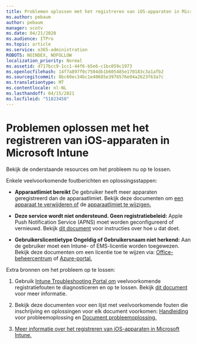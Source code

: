 ```yaml
---
title: Problemen oplossen met het registreren van iOS-apparaten in Microsoft Intune
ms.author: pebaum
author: pebaum
manager: scotv
ms.date: 04/21/2020
ms.audience: ITPro
ms.topic: article
ms.service: o365-administration
ROBOTS: NOINDEX, NOFOLLOW
localization_priority: Normal
ms.assetid: d717bcc9-1cc1-44f6-b5e6-c1bc059c1973
ms.openlocfilehash: 14f7a897f0c7504db1b605485e170183c3a1afb2
ms.sourcegitcommit: 8bc60ec34bc1e40685e3976576e04a2623f63a7c
ms.translationtype: MT
ms.contentlocale: nl-NL
ms.lasthandoff: 04/15/2021
ms.locfileid: "51823458"
---
```

# <a name="troubleshoot-issues-with-enrolling-ios-devices-in-microsoft-intune"></a>Problemen oplossen met het registreren van iOS-apparaten in Microsoft Intune

Bekijk de onderstaande resources om het probleem nu op te lossen. 
  
Enkele veelvoorkomende foutberichten en oplossingsstappen:
  
- **Apparaatlimiet bereikt** De gebruiker heeft meer apparaten geregistreerd dan de apparaatlimiet. Bekijk deze documenten om [een apparaat te verwijderen of](https://docs.microsoft.com/intune/devices-wipe) de [apparaatlimiet te wijzigen.](https://docs.microsoft.com/intune/enrollment-restrictions-set#set-device-limit-restrictions)
    
- **Deze service wordt niet ondersteund. Geen registratiebeleid:** Apple Push Notification Service (APNS) moet worden geconfigureerd of vernieuwd. Bekijk [dit document](https://docs.microsoft.com/intune/apple-mdm-push-certificate-get) voor instructies over hoe u dat doet. 
    
- **Gebruikerslicentietype Ongeldig of Gebruikersnaam niet herkend:** Aan de gebruiker moet een Intune- of EMS-licentie worden toegewezen. Bekijk deze documenten om een licentie toe te wijzen via: [Office-beheercentrum](https://docs.microsoft.com/intune/licenses-assign) of [Azure-portal.](https://docs.microsoft.com/azure/active-directory/license-users-groups)
    
Extra bronnen om het probleem op te lossen:
  
1. Gebruik [Intune Troubleshooting Portal om](https://devicemanagement.microsoft.com/#blade/Microsoft_Intune_DeviceSettings/TroubleshootBlade) veelvoorkomende registratiefouten te diagnosticeren en op te lossen. Bekijk [dit document](https://docs.microsoft.com/intune/help-desk-operators) voor meer informatie. 
    
2. Bekijk deze documenten voor een lijst met veelvoorkomende fouten die inschrijving en oplossingen voor elk document voorkomen: [Handleiding](https://support.microsoft.com/help/4039809/troubleshooting-ios-device-enrollment-in-intune) voor probleemoplossing en [Document probleemoplossing.](https://docs.microsoft.com/troubleshoot/mem/intune/troubleshoot-device-enrollment-in-intune)
    
3. [Meer informatie over het registreren van iOS-apparaten in Microsoft Intune.](https://docs.microsoft.com/intune/ios-enroll)
    

